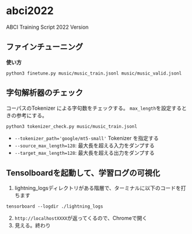 # abci2022
ABCI Training Script 2022 Version

## ファインチューニング

__使い方__
```
python3 finetune.py music/music_train.jsonl music/music_valid.jsonl
```


## 字句解析器のチェック

コーパスのTokenizer による字句数をチェックする。
`max_length`を設定するときの参考にする。

```
python3 tokenizer_check.py music/music_train.jsonl 
```

* `--tokenizer_path='google/mt5-small'` Tokenizer を指定する
* `--source_max_length=128`: 最大長を超える入力をダンプする
* `--target_max_length=128`: 最大長を超える出力をダンプする


## Tensolboardを起動して、学習ログの可視化

1. lightning_logsディレクトリがある階層で、ターミナルに以下のコードを打ちます
```
tensorboard --logdir ./lightning_logs
```

2. ```http://localhostXXXX```が返ってくるので、Chromeで開く
3. 見える。終わり
